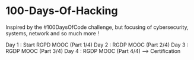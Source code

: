 # 100-Days-Of-Hacking
Inspired by the #100DaysOfCode challenge, but focusing of cybersecurity, systems, network and so much more !

Day 1 : Start RGPD MOOC (Part 1/4)
Day 2 : RGDP MOOC (Part 2/4)
Day 3 : RGDP MOOC (Part 3/4)
Day 4 : RGDP MOOC (Part 4/4) --> Certification
